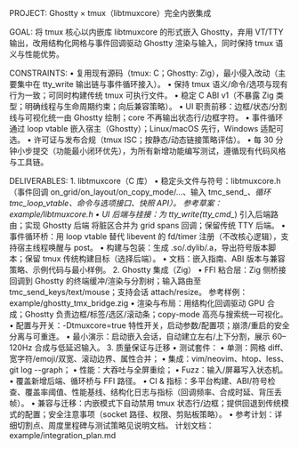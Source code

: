 PROJECT: Ghostty × tmux（libtmuxcore）完全内嵌集成

GOAL: 将 tmux 核心以内嵌库 libtmuxcore 的形式嵌入 Ghostty，弃用 VT/TTY 输出，改用结构化网格与事件回调驱动 Ghostty 渲染与输入，同时保持 tmux 语义与性能优势。

CONSTRAINTS:
	•	复用现有源码（tmux: C；Ghostty: Zig），最小侵入改动（主要集中在 tty_write 输出链与事件循环接入）。
	•	保持 tmux 语义/命令/选项与现有行为一致；可同时构建传统 tmux 可执行文件。
	•	稳定 C ABI v1（不暴露 Zig 类型；明确线程与生命周期约束；向后兼容策略）。
	•	UI 职责前移：边框/状态/分割线与可视化统一由 Ghostty 绘制；core 不再输出状态行/边框字符。
	•	事件循环通过 loop vtable 嵌入宿主（Ghostty）；Linux/macOS 先行，Windows 适配可选。
	•	许可证与发布合规（tmux ISC；按静态/动态链接策略评估）。
	•	每 30 分钟小步提交（功能最小闭环优先），为所有新增功能编写测试，遵循现有代码风格与工具链。

DELIVERABLES:
	1.	libtmuxcore（C 库）
	•	稳定头文件与符号：libtmuxcore.h（事件回调 on_grid/on_layout/on_copy_mode/...、输入 tmc_send_*、循环 tmc_loop_vtable、命令与选项接口、快照 API）。
    参考草案：example/libtmuxcore.h
	•	UI 后端与挂接：为 tty_write(tty_cmd_*) 引入后端路由；实现 Ghostty 后端 将脏区合并为 grid spans 回调；保留传统 TTY 后端。
	•	事件循环桥：用 loop vtable 替代 libevent 的 fd/timer 注册（不改核心逻辑），支持宿主线程唤醒与 post。
	•	构建与包装：生成 .so/.dylib/.a，导出符号版本脚本；保留 tmux 传统构建目标（选择后端）。
	•	文档：嵌入指南、ABI 版本与兼容策略、示例代码与最小样例。
	2.	Ghostty 集成（Zig）
	•	FFI 粘合层：Zig 侧桥接回调到 Ghostty 的终端缓冲/渲染与分割树；输入路由至 tmc_send_keys/text/mouse；支持会话 attach/resize。
    参考样例：example/ghostty_tmx_bridge.zig
	•	渲染与布局：用结构化回调驱动 GPU 合成；Ghostty 负责边框/标签/选区/滚动条；copy-mode 高亮与搜索统一可视化。
	•	配置与开关：-Dtmuxcore=true 特性开关，启动参数/配置项；崩溃/重启的安全分离与可重连。
	•	最小演示：启动嵌入会话，自动建立左右/上下分割，展示 60–120Hz 合成与低延迟输入。
	3.	质量保证与迁移
	•	测试套件：
	•	单测：网格 diff、宽字符/emoji/双宽、滚动边界、属性合并；
	•	集成：vim/neovim、htop、less、git log --graph；
	•	性能：大吞吐与全屏重绘；
	•	Fuzz：输入/屏幕写入状态机。
	•	覆盖新增后端、循环桥与 FFI 路径。
	•	CI & 指标：多平台构建、ABI/符号检查、覆盖率阈值、性能基线、结构化日志与指标（回调频率、合成时延、背压丢帧）。
	•	兼容与迁移：内嵌模式下自动禁用 tmux 状态行/边框；提供回退到传统模式的配置；安全注意事项（socket 路径、权限、剪贴板策略）。
	•	参考计划：详细切割点、周度里程碑与测试策略见说明文档。
    计划文档：example/integration_plan.md